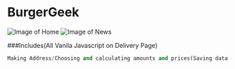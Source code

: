 # BurgerGeek
![Image of Home](https://www.dropbox.com/s/od1eofrxgswd1e8/%E3%82%B9%E3%82%AF%E3%83%AA%E3%83%BC%E3%83%B3%E3%82%B7%E3%83%A7%E3%83%83%E3%83%88%202020-05-06%2020.17.56.png?dl=01)
![Image of News](https://www.dropbox.com/s/5rjw3joihcaj0hd/%E3%82%B9%E3%82%AF%E3%83%AA%E3%83%BC%E3%83%B3%E3%82%B7%E3%83%A7%E3%83%83%E3%83%88%202020-05-07%209.00.49.png?dl=0)

###Includes(All Vanila Javascript on Delivery Page)
```python
Making Address/Choosing and calculating amounts and prices(Saving data to Local Storage), Reading news columuns with readable toggle more and less, Carausel with fade in.
```
